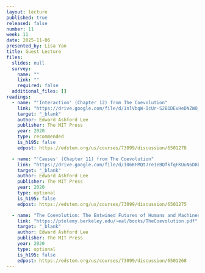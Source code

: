 ```yaml
---
layout: lecture
published: true
released: false
number: 11
week: 11
date: 2025-11-06
presented_by: Lisa Yan
title: Guest Lecture
files:
  slides: null
  survey:
    name: ""
    link: ""
    required: false
  additional_files: []
readings:
  - name: "'Interaction' (Chapter 12) from The Coevolution"
    link: "https://drive.google.com/file/d/1nlVbqW-IcUr-S2B1DEvHeDNZWO_0iQmB/view?usp=sharing"
    target: "_blank"
    author: Edward Ashford Lee
    publisher: The MIT Press
    year: 2020
    type: recommended
    is_h195: false
    edpost: https://edstem.org/us/courses/73099/discussion/6501278

  - name: "'Causes' (Chapter 11) from The Coevolution"
    link: "https://drive.google.com/file/d/106KFMQt7re1eBQfkfqFKUuN6D8bEJAPq/view?usp=sharing"
    target: "_blank"
    author: Edward Ashford Lee
    publisher: The MIT Press
    year: 2020
    type: optional
    is_h195: false
    edpost: https://edstem.org/us/courses/73099/discussion/6501275

  - name: "The Coevolution: The Entwined Futures of Humans and Machines (full book)"
    link: "https://ptolemy.berkeley.edu/~eal/books/TheCoevolution.pdf"
    target: "_blank"
    author: Edward Ashford Lee
    publisher: The MIT Press
    year: 2020
    type: optional
    is_h195: false
    edpost: https://edstem.org/us/courses/73099/discussion/6501268
---
```

